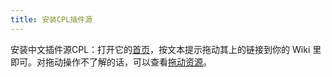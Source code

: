 ```yaml
---
title: 安装CPL插件源
---
```


安装中文插件源CPL：打开它的[首页](https://tw-cpl.netlify.app/#Index)，按文本提示拖动其上的链接到你的 Wiki 里即可。对拖动操作不了解的话，可以查看[拖动资源](#%E6%8B%96%E5%8A%A8%E8%B5%84%E6%BA%90)。